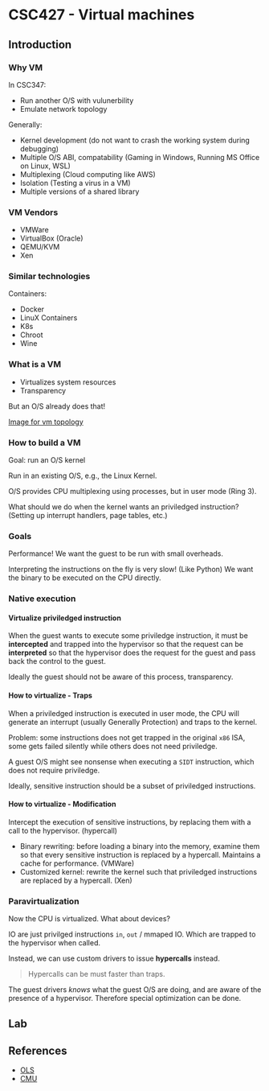 # CSC427 - Virtual machines

## Introduction

### Why VM

In CSC347:
- Run another O/S with vulunerbility
- Emulate network topology

Generally:
- Kernel development (do not want to crash the working system during debugging)
- Multiple O/S ABI, compatability (Gaming in Windows, Running MS Office on Linux, WSL)
- Multiplexing (Cloud computing like AWS)
- Isolation (Testing a virus in a VM)
- Multiple versions of a shared library

### VM Vendors

- VMWare
- VirtualBox (Oracle)
- QEMU/KVM
- Xen

### Similar technologies

Containers:
- Docker
- LinuX Containers
- K8s
- Chroot
- Wine

### What is a VM

- Virtualizes system resources
- Transparency

But an O/S already does that!

[Image for vm topology](img1.png)

### How to build a VM

Goal: run an O/S kernel

Run in an existing O/S, e.g., the Linux Kernel.

O/S provides CPU multiplexing using processes, but in user mode (Ring 3).

What should we do when the kernel wants an priviledged instruction?
(Setting up interrupt handlers, page tables, etc.)

### Goals

Performance! We want the guest to be run with small overheads.

Interpreting the instructions on the fly is very slow! (Like Python)
We want the binary to be executed on the CPU directly.

### Native execution

#### Virtualize priviledged instruction

When the guest wants to execute some priviledge instruction, it must be
**intercepted** and trapped into the hypervisor so that the request can be
**interpreted** so that the hypervisor does the request for the guest and
pass back the control to the guest.

Ideally the guest should not be aware of this process, transparency.

#### How to virtualize - Traps

When a priviledged instruction is executed in user mode, the CPU will
generate an interrupt (usually Generally Protection) and traps to the kernel.

Problem: some instructions does not get trapped in the original `x86` ISA,
some gets failed silently while others does not need priviledge.

A guest O/S might see nonsense when executing a `SIDT` instruction, which does
not require priviledge.

Ideally, sensitive instruction should be a subset of priviledged instructions.

#### How to virtualize - Modification

Intercept the execution of sensitive instructions, by replacing
them with a call to the hypervisor. (hypercall)

- Binary rewriting: before loading a binary into the memory, examine them
    so that every sensitive instruction is replaced by a hypercall.
    Maintains a cache for performance. (VMWare)
- Customized kernel: rewrite the kernel such that priviledged instructions
    are replaced by a hypercall. (Xen)

### Paravirtualization

Now the CPU is virtualized. What about devices?

IO are just privilged instructions `in`, `out` / mmaped IO. Which are trapped
to the hypervisor when called.

Instead, we can use custom drivers to issue **hypercalls** instead.

> Hypercalls can be must faster than traps.

The guest drivers *knows* what the guest O/S are doing, and are aware of
the presence of a hypervisor. Therefore special optimization can be done.

## Lab

## References

- [OLS](https://www.kernel.org/doc/ols/2007/ols2007v1-pages-179-188.pdf)
- [CMU](https://www.cs.cmu.edu/~410-f06/lectures/L31_Virtualization.pdf)

